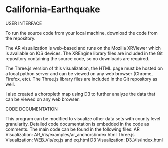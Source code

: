 # California-Earthquake

USER INTERFACE

To run the source code from your local machine, download the code from the repository. 

The AR visualization is web-based and runs on the Mozilla XRViewer which is available on IOS devices. The 
XREngine library files are included in the Git repository containing the source code, so no downloads are required.

The Three.js version of this visualization, the HTML page must be hosted on a local python server and 
can be viewed on any web browser (Chrome, Firefox, etc). The Three.js library files are included in the 
Git repository as well.

I also created a choropleth map using D3 to further analyze the data that can be viewed on any web browser.

CODE DOCUMENTATION

This program can be modified to visualize other data sets with county level granularity. Detailed 
code documentation is embedded in the code as comments. The main code can be found in the following files:
AR Visualization: AR_Vis/examples/ar_anchors/index.html
Three.js Visualization: WEB_Vis/eq.js and eq.html
D3 Visualization: D3_Vis/index.html

